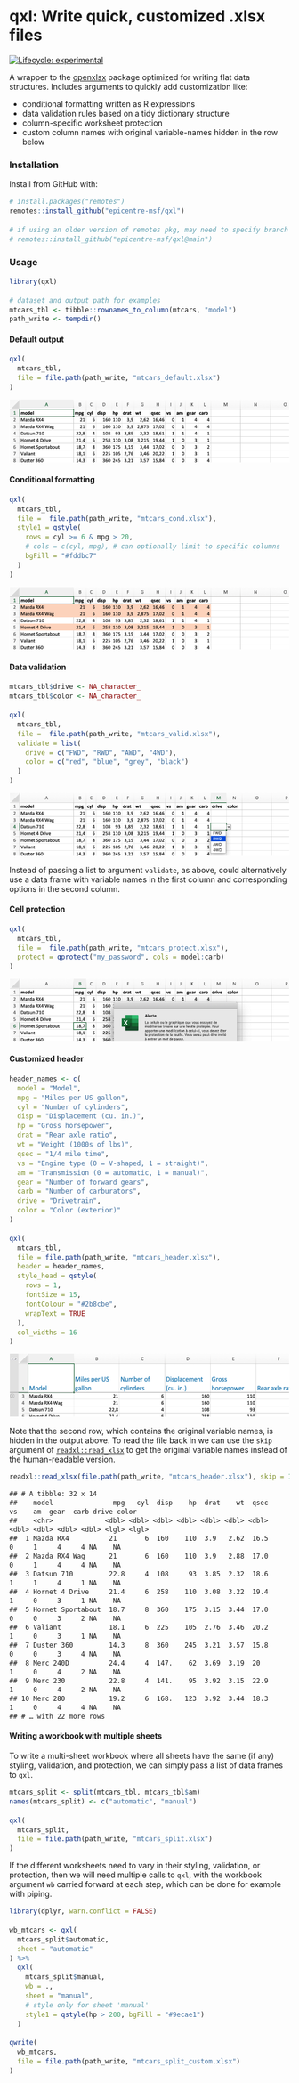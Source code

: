 
<!-- README.md is generated from README.Rmd. Please edit that file -->

# qxl: Write quick, customized .xlsx files

<!-- badges: start -->

[![Lifecycle:
experimental](https://img.shields.io/badge/lifecycle-experimental-orange.svg)](https://www.tidyverse.org/lifecycle/#experimental)
<!-- badges: end -->

A wrapper to the [openxlsx](https://github.com/ycphs/openxlsx) package
optimized for writing flat data structures. Includes arguments to
quickly add customization like:

-   conditional formatting written as R expressions
-   data validation rules based on a tidy dictionary structure
-   column-specific worksheet protection
-   custom column names with original variable-names hidden in the row
    below

### Installation

Install from GitHub with:

``` r
# install.packages("remotes")
remotes::install_github("epicentre-msf/qxl")

# if using an older version of remotes pkg, may need to specify branch 'main'
# remotes::install_github("epicentre-msf/qxl@main")
```

### Usage

``` r
library(qxl)

# dataset and output path for examples
mtcars_tbl <- tibble::rownames_to_column(mtcars, "model") 
path_write <- tempdir()
```

#### Default output

``` r
qxl(
  mtcars_tbl,
  file = file.path(path_write, "mtcars_default.xlsx")
)
```

![](man/figures/crop_mtcars_orig.png)

#### Conditional formatting

``` r
qxl(
  mtcars_tbl,
  file =  file.path(path_write, "mtcars_cond.xlsx"),
  style1 = qstyle(
    rows = cyl >= 6 & mpg > 20,
    # cols = c(cyl, mpg), # can optionally limit to specific columns
    bgFill = "#fddbc7"
  )
)
```

![](man/figures/crop_mtcars_cond.png)

#### Data validation

``` r
mtcars_tbl$drive <- NA_character_
mtcars_tbl$color <- NA_character_

qxl(
  mtcars_tbl,
  file =  file.path(path_write, "mtcars_valid.xlsx"),
  validate = list(
    drive = c("FWD", "RWD", "AWD", "4WD"),
    color = c("red", "blue", "grey", "black")
  )
)
```

![](man/figures/crop_mtcars_valid.png)

Instead of passing a list to argument `validate`, as above, could
alternatively use a data frame with variable names in the first column
and corresponding options in the second column.

#### Cell protection

``` r
qxl(
  mtcars_tbl,
  file =  file.path(path_write, "mtcars_protect.xlsx"),
  protect = qprotect("my_password", cols = model:carb)
)
```

![](man/figures/crop_mtcars_protect.png)

#### Customized header

``` r
header_names <- c(
  model = "Model",
  mpg = "Miles per US gallon",
  cyl = "Number of cylinders",
  disp = "Displacement (cu. in.)",
  hp = "Gross horsepower",
  drat = "Rear axle ratio",
  wt = "Weight (1000s of lbs)",
  qsec = "1/4 mile time",
  vs = "Engine type (0 = V-shaped, 1 = straight)",
  am = "Transmission (0 = automatic, 1 = manual)",
  gear = "Number of forward gears",
  carb = "Number of carburators",
  drive = "Drivetrain",
  color = "Color (exterior)"
)

qxl(
  mtcars_tbl,
  file = file.path(path_write, "mtcars_header.xlsx"),
  header = header_names,
  style_head = qstyle(
    rows = 1,
    fontSize = 15,
    fontColour = "#2b8cbe",
    wrapText = TRUE
  ),
  col_widths = 16
)
```

![](man/figures/crop_mtcars_head.png)

Note that the second row, which contains the original variable names, is
hidden in the output above. To read the file back in we can use the
`skip` argument of [`readxl::read_xlsx`](https://readxl.tidyverse.org/)
to get the original variable names instead of the human-readable
version.

``` r
readxl::read_xlsx(file.path(path_write, "mtcars_header.xlsx"), skip = 1)
```

    ## # A tibble: 32 x 14
    ##    model               mpg   cyl  disp    hp  drat    wt  qsec    vs    am  gear  carb drive color
    ##    <chr>             <dbl> <dbl> <dbl> <dbl> <dbl> <dbl> <dbl> <dbl> <dbl> <dbl> <dbl> <lgl> <lgl>
    ##  1 Mazda RX4          21       6  160    110  3.9   2.62  16.5     0     1     4     4 NA    NA   
    ##  2 Mazda RX4 Wag      21       6  160    110  3.9   2.88  17.0     0     1     4     4 NA    NA   
    ##  3 Datsun 710         22.8     4  108     93  3.85  2.32  18.6     1     1     4     1 NA    NA   
    ##  4 Hornet 4 Drive     21.4     6  258    110  3.08  3.22  19.4     1     0     3     1 NA    NA   
    ##  5 Hornet Sportabout  18.7     8  360    175  3.15  3.44  17.0     0     0     3     2 NA    NA   
    ##  6 Valiant            18.1     6  225    105  2.76  3.46  20.2     1     0     3     1 NA    NA   
    ##  7 Duster 360         14.3     8  360    245  3.21  3.57  15.8     0     0     3     4 NA    NA   
    ##  8 Merc 240D          24.4     4  147.    62  3.69  3.19  20       1     0     4     2 NA    NA   
    ##  9 Merc 230           22.8     4  141.    95  3.92  3.15  22.9     1     0     4     2 NA    NA   
    ## 10 Merc 280           19.2     6  168.   123  3.92  3.44  18.3     1     0     4     4 NA    NA   
    ## # … with 22 more rows

#### Writing a workbook with multiple sheets

To write a multi-sheet workbook where all sheets have the same (if any)
styling, validation, and protection, we can simply pass a list of data
frames to `qxl`.

``` r
mtcars_split <- split(mtcars_tbl, mtcars_tbl$am)
names(mtcars_split) <- c("automatic", "manual")

qxl(
  mtcars_split,
  file = file.path(path_write, "mtcars_split.xlsx")
)
```

If the different worksheets need to vary in their styling, validation,
or protection, then we will need multiple calls to `qxl`, with the
workbook argument `wb` carried forward at each step, which can be done
for example with piping.

``` r
library(dplyr, warn.conflict = FALSE)

wb_mtcars <- qxl(
  mtcars_split$automatic,
  sheet = "automatic"
) %>% 
  qxl(
    mtcars_split$manual,
    wb = .,
    sheet = "manual",
    # style only for sheet 'manual'
    style1 = qstyle(hp > 200, bgFill = "#9ecae1")
  )

qwrite(
  wb_mtcars,
  file = file.path(path_write, "mtcars_split_custom.xlsx")
)
```
